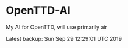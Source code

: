 # OpenTTD-AI
My AI for OpenTTD, will use primarily air

Latest backup: Sun Sep 29 12:29:01 UTC 2019
